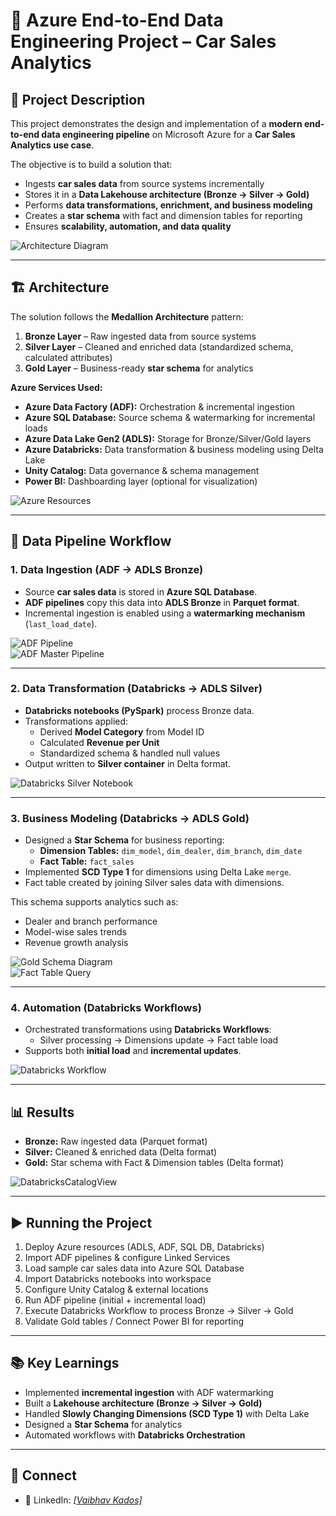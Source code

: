 # 🚗 Azure End-to-End Data Engineering Project – Car Sales Analytics  

## 📖 Project Description  
This project demonstrates the design and implementation of a **modern end-to-end data engineering pipeline** on Microsoft Azure for a **Car Sales Analytics use case**.  

The objective is to build a solution that:  
- Ingests **car sales data** from source systems incrementally  
- Stores it in a **Data Lakehouse architecture (Bronze → Silver → Gold)**  
- Performs **data transformations, enrichment, and business modeling**  
- Creates a **star schema** with fact and dimension tables for reporting  
- Ensures **scalability, automation, and data quality**  

![Architecture Diagram](docs/1.architecture.png)  

---

## 🏗️ Architecture  
The solution follows the **Medallion Architecture** pattern:  

1. **Bronze Layer** – Raw ingested data from source systems  
2. **Silver Layer** – Cleaned and enriched data (standardized schema, calculated attributes)  
3. **Gold Layer** – Business-ready **star schema** for analytics  

**Azure Services Used:**  
- **Azure Data Factory (ADF):** Orchestration & incremental ingestion  
- **Azure SQL Database:** Source schema & watermarking for incremental loads  
- **Azure Data Lake Gen2 (ADLS):** Storage for Bronze/Silver/Gold layers  
- **Azure Databricks:** Data transformation & business modeling using Delta Lake  
- **Unity Catalog:** Data governance & schema management  
- **Power BI:** Dashboarding layer (optional for visualization)  

![Azure Resources](docs/2.deployed_resources.png)  

---

## 🔄 Data Pipeline Workflow  

### 1. Data Ingestion (ADF → ADLS Bronze)  
- Source **car sales data** is stored in **Azure SQL Database**.  
- **ADF pipelines** copy this data into **ADLS Bronze** in **Parquet format**.  
- Incremental ingestion is enabled using a **watermarking mechanism** (`last_load_date`).  

![ADF Pipeline](docs/3.adf_pipeline_design_view.png)  
![ADF Master Pipeline](docs/5.master_adf_pipeline.png)  

---

### 2. Data Transformation (Databricks → ADLS Silver)  
- **Databricks notebooks (PySpark)** process Bronze data.  
- Transformations applied:  
  - Derived **Model Category** from Model ID  
  - Calculated **Revenue per Unit**  
  - Standardized schema & handled null values  
- Output written to **Silver container** in Delta format.  

![Databricks Silver Notebook](docs/6.transformed_silver_data.png)  

---

### 3. Business Modeling (Databricks → ADLS Gold)  
- Designed a **Star Schema** for business reporting:  
  - **Dimension Tables:** `dim_model`, `dim_dealer`, `dim_branch`, `dim_date`  
  - **Fact Table:** `fact_sales`  
- Implemented **SCD Type 1** for dimensions using Delta Lake `merge`.  
- Fact table created by joining Silver sales data with dimensions.  

This schema supports analytics such as:  
- Dealer and branch performance  
- Model-wise sales trends  
- Revenue growth analysis  

![Gold Schema Diagram](docs/8.schema_diagram.png)  
![Fact Table Query](docs/7.fact_sales_data.png)  

---

### 4. Automation (Databricks Workflows)  
- Orchestrated transformations using **Databricks Workflows**:  
  - Silver processing → Dimensions update → Fact table load  
- Supports both **initial load** and **incremental updates**.  

![Databricks Workflow](docs/9.databricks_job.png)  

---

## 📊 Results  
- **Bronze:** Raw ingested data (Parquet format)  
- **Silver:** Cleaned & enriched data (Delta format)  
- **Gold:** Star schema with Fact & Dimension tables (Delta format)  

![DatabricksCatalogView](docs/10.cars_catalog.png)  

---

## ▶️ Running the Project  
1. Deploy Azure resources (ADLS, ADF, SQL DB, Databricks)  
2. Import ADF pipelines & configure Linked Services  
3. Load sample car sales data into Azure SQL Database  
4. Import Databricks notebooks into workspace  
5. Configure Unity Catalog & external locations  
6. Run ADF pipeline (initial + incremental load)  
7. Execute Databricks Workflow to process Bronze → Silver → Gold  
8. Validate Gold tables / Connect Power BI for reporting  

---

## 📚 Key Learnings  
- Implemented **incremental ingestion** with ADF watermarking  
- Built a **Lakehouse architecture (Bronze → Silver → Gold)**  
- Handled **Slowly Changing Dimensions (SCD Type 1)** with Delta Lake  
- Designed a **Star Schema** for analytics  
- Automated workflows with **Databricks Orchestration**  

---


## 🤝 Connect  
- 🔗 LinkedIn: *[[Vaibhav Kados]](https://www.linkedin.com/in/vaibhav-kados-45689020a/)*  
